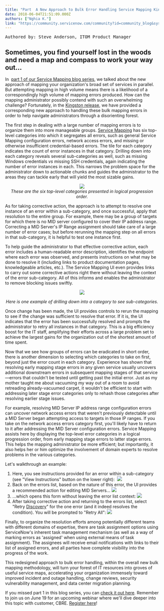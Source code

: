 ```yaml
---
title: "Part  A New Approach to Bulk Error Handling Service Mapping Kingston Release"
date: 2018-06-04T21:51:09.000Z
authors: ["Nghia K."]
link: "https://community.servicenow.com/community?id=community_blog&sys_id=ff75b874dbe61b0067a72926ca9619c1"
---
```

<pre>Authored by: Steve Anderson, ITOM Product Manager</pre>
<h2>Sometimes, you find yourself lost in the woods and need a map and compass to work your way out...</h2>
<p>In  <a title="Part 1: Getting Out of the Woods of Business Service Resource Mapping (Service Mapping Kingston Release)" href="community?id&#61;community_blog&amp;sys_id&#61;d50e517adb3997005322f4621f9619f4" target="_blank" rel="nofollow">part 1 of our Service Mapping blog series</a>, we talked about the new approach of mapping your organization&#39;s broad set of services in parallel. But attempting mapping in high volume means there is a likelihood of a correspondingly high volume of mapping errors produced. How can the mapping administrator possibly contend with such an overwhelming challenge? Fortunately, in the <a title="Service Mapping Kingston Release" href="https://docs.servicenow.com/bundle/kingston-it-operations-management/page/product/service-mapping/reference/c_ServiceMappingOverview.html" target="_blank" rel="nofollow">Kingston release</a>, we have provided a corresponding new approach to handling these bulk mapping errors in order to help navigate administrators through a disorienting forest.</p>
<p>The first step in dealing with a large number of mapping errors is to organize them into more manageable groups. <a title="ServiceNow Service Mapping" href="https://www.servicenow.com/products/service-mapping.html" target="_blank" rel="nofollow">Service Mapping</a> has six top-level categories into which it segregates all errors, such as general Service Mapping configuration errors, network access errors, and missing or otherwise insufficient credential-based errors. The tile for each category indicates the count of error instances in that category. Drilling down into each category reveals several sub-categories as well, such as missing Windows credentials <em>vs</em> missing SSH credentials, again indicating the number of error instances in each. This narrows the problem space for the administrator down to actionable chunks and guides the administrator to the areas they can tackle early that will yield the most sizable gains.</p>
<p style="text-align: center;"><img style="max-width: 100%; max-height: 480px;" src="01d201fcdbee1b0067a72926ca96197f.iix" /><br /><em>These are the six top-level categories presented in logical progression order.</em></p>
<p>As for taking corrective action, the approach is to attempt to resolve one instance of an error within a sub-category, and once successful, apply that resolution to the entire group. For example, there may be a group of targets for which there is no MID server configured to cover their IP address range. Correcting a MID Server&#39;s IP Range assignment should take care of a large number of error cases; but before rerunning the mapping step on all errors in that sub-category, it is helpful to test one instance first.</p>
<p>To help guide the administrator to that effective corrective action, each error includes a human-readable error description, identifies the endpoint where each error was observed, and presents instructions on what may be done to resolve it (including links to product documentation pages, knowledgeable articles, etc.). The Service Mapping UI even provides links to carry out some corrective actions right there without leaving the context of the error sub-category. All of this informs and enables the administrator to remove blocking issues swiftly. </p>
<p style="text-align: center;"><em><img style="max-width: 100%; max-height: 480px;" src="4db30178db225b0067a72926ca961928.iix" /></em></p>
<p style="text-align: center;"><em>Here is one example of drilling down into a category to see sub-categories.</em></p>
<p>Once change has been made, the UI provides controls to rerun the mapping to see if the change was sufficient to resolve that error. If it is, the UI indicates that the error has been successfully resolved and prompts the administrator to retry all instances in that category. This is a big efficiency boost for the IT staff, amplifying their efforts across a large problem set to achieve the largest gains for the organization out of the shortest amount of time spent.</p>
<p>Now that we see how groups of errors can be eradicated in short order, there is another dimension to selecting which categories to take on first, beyond just the error count in each category. Experience has shown that resolving early mapping stage errors in any given service usually uncovers additional downstream errors in subsequent mapping stages of that service—errors that couldn&#39;t be tested until getting past the initial error. Just as my mother taught me about vacuuming my way out of a room to avoid retreading already-vacuumed carpet, it wouldn&#39;t be efficient to start with addressing later stage error categories only to rehash those categories after resolving earlier stage issues.</p>
<p>For example, resolving MID Server IP address range configuration errors can uncover network access errors that weren&#39;t previously detectable until a MID Server began attempting access to targets in those IP ranges. If you take on the network access errors category first, you&#39;ll likely have to return to it after addressing the MID Server configuration errors. Service Mapping assists here by displaying the top-level error categories in a logical progression order, from early mapping stage errors to latter stage errors. This helps the mapping administrator be more efficient; but importantly, it also helps her or him optimize the involvement of domain experts to resolve problems in the various categories.</p>
<p>Let&#39;s walkthrough an example:</p>
<ol><li>Here, you see instructions provided for an error within a sub-category (see &#34;View Instructions&#34; button on the lower right):  <img style="max-width: 100%; max-height: 480px;" src="6bf3cdbcdb225b0067a72926ca9619c2.iix" /></li><li>Back on the errors list, based on the nature of this error, the UI provides a recommended action for editing MID Servers... <img style="max-width: 100%; max-height: 480px;" src="5414c130db625b0067a72926ca96194b.iix" /></li><li>...which opens this form without leaving the error list context: <img style="max-width: 100%; max-height: 480px;" src="be148530db625b0067a72926ca961929.iix" /></li><li>After taking corrective action and returning to the errors list, select &#34;Retry <a title="ServiceNow Discovery" href="https://www.servicenow.com/products/discovery.html" rel="nofollow">Discovery</a>&#34; for the one error (and it indeed resolves the condition). You will be prompted to &#34;Retry All&#34;: <img style="max-width: 100%; max-height: 480px;" src="7a24c930db625b0067a72926ca9619dd.iix" /></li></ol>
<p>Finally, to organize the resolution efforts among potentially different teams with different domains of expertise, there are task assignment options using ServiceNow&#39;s inherent task management mechanism (as well as a way of marking errors as &#39;assigned&#39; when using external means of task assignment). The assignees will receive email notifications with links to their list of assigned errors, and all parties have complete visibility into the progress of the work.</p>
<p>This redesigned approach to bulk error handling, within the overall new bulk mapping methodology, will turn your forest of IT resources into groves of useful service maps, accelerating your organization immensely toward improved incident and outage handling, change reviews, security vulnerability management, and data center migration planning.</p>
<p>If you missed part 1 in this blog series, you can <a title=" Part 1: Getting Out of the Woods of Business Service Resource Mapping (Service Mapping Kingston Release)" href="community?id&#61;community_blog&amp;sys_id&#61;d50e517adb3997005322f4621f9619f4" target="_blank" rel="nofollow">check it out here</a>. Remember to join us on June 19 for an upcoming webinar where we&#39;ll dive deeper into this topic with customer, CBRE. <a href="https://go.servicenow.com/LP&#61;10478" rel="nofollow">Register here</a>!</p>